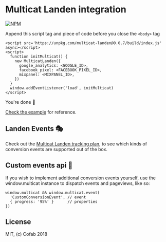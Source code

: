 Multicat Landen integration
==============================

[![NPM](https://img.shields.io/npm/v/multicat-landen.svg)](https://www.npmjs.com/package/multicat-landen)

Append this script tag and piece of code before you close the `<body>` tag

```
<script src='https://unpkg.com/multicat-landen@0.0.7/build/index.js' async></script>
<script>
  function initMulticat() {
    new MulticatLanden({
      google_analytics: <GOOGLE_ID>,
      facebook_pixel: <FACEBOOK_PIXEL_ID>,
      mixpanel: <MIXPANEL_ID>,
    })
  }
  window.addEventListener('load', initMulticat)
</script>
```

You're done 🎉

[Check the example](https://github.com/cofablab/multicat-landen/blob/master/example/index.html#L436) for reference.

## Landen Events 🎭

Check out the [Multicat Landen tracking plan](https://github.com/cofablab/multicat-landen/blob/master/TRACKING_PLAN.md), to see which kinds of conversion events are supported out of the box.

## Custom events api 🛂

If you wish to implement additional conversion events yourself, use the window.multicat instance to dispatch events and pageviews, like so:

```
window.multicat && window.multicat.event(
  'CustomConversionEvent', // event
  { progress: '95%' }      // properties
})
```

## License

MIT, (c) Cofab 2018
